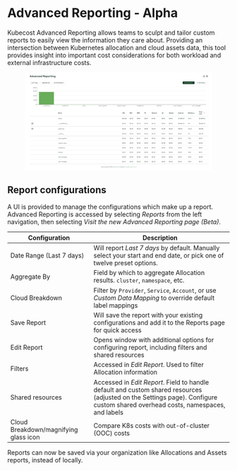 # Advanced Reporting - Alpha

Kubecost Advanced Reporting allows teams to sculpt and tailor custom reports to easily view the information they care about. Providing an intersection between Kubernetes allocation and cloud assets data, this tool provides insight into important cost considerations for both workload and external infrastructure costs.

<figure><img src=".gitbook/assets/advancedreporting.PNG" alt=""><figcaption></figcaption></figure>

## Report configurations

A UI is provided to manage the configurations which make up a report. Advanced Reporting is accessed by selecting _Reports_ from the left navigation, then selecting _Visit the new Advanced Reporting page (Beta)_.

| Configuration                         | Description                                                                                                                                                                    |
| ------------------------------------- | ------------------------------------------------------------------------------------------------------------------------------------------------------------------------------ |
| Date Range (Last 7 days)              | Will report _Last 7 days_ by default. Manually select your start and end date, or pick one of twelve preset options.                                                           |
| Aggregate By                          | Field by which to aggregate Allocation results. `cluster`, `namespace`, etc.                                                                                                   |
| Cloud Breakdown                       | Filter by `Provider`, `Service`, `Account`, or use _Custom Data Mapping_ to override default label mappings                                                                    |
| Save Report                           | Will save the report with your existing configurations and add it to the Reports page for quick access                                                                         |
| Edit Report                           | Opens window with additional options for configuring report, including filters and shared resources                                                                            |
| Filters                               | Accessed in _Edit Report_. Used to filter Allocation information                                                                                                               |
| Shared resources                      | Accessed in _Edit Report_. Field to handle default and custom shared resources (adjusted on the Settings page). Configure custom shared overhead costs, namespaces, and labels |
| Cloud Breakdown/magnifying glass icon | Compare K8s costs with out-of-cluster (OOC) costs                                                                                                                              |

Reports can now be saved via your organization like Allocations and Assets reports, instead of locally.
